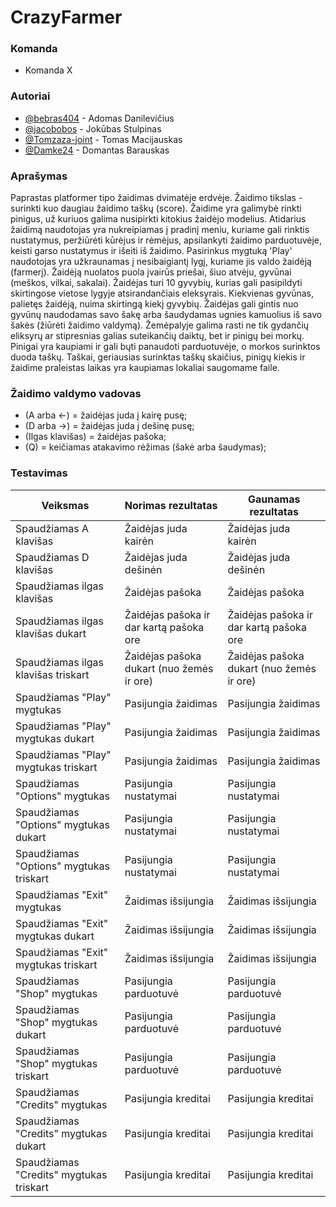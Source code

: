 # CrazyFarmer
### Komanda
* Komanda X

### Autoriai

* [@bebras404] - Adomas Danilevičius
* [@jacobobos] - Jokūbas Stulpinas
* [@Tomzaza-joint] - Tomas Macijauskas
* [@Damke24] - Domantas Barauskas

### Aprašymas

Paprastas platformer tipo žaidimas dvimatėje erdvėje. Žaidimo tikslas - surinkti kuo daugiau žaidimo taškų (score). Žaidime yra galimybė rinkti pinigus, už kuriuos galima nusipirkti kitokius žaidėjo modelius. 
Atidarius žaidimą naudotojas yra nukreipiamas į pradinį meniu, kuriame gali rinktis nustatymus, peržiūrėti kūrėjus ir rėmėjus, apsilankyti žaidimo parduotuvėje, keisti garso nustatymus ir išeiti iš žaidimo. Pasirinkus mygtuką 'Play' naudotojas yra užkraunamas į nesibaigiantį lygį, kuriame jis valdo žaidėją (farmerį). Žaidėją nuolatos puola įvairūs priešai, šiuo atvėju, gyvūnai (meškos, vilkai, sakalai).
Žaidėjas turi 10 gyvybių, kurias gali pasipildyti skirtingose vietose lygyje atsirandančiais eleksyrais. Kiekvienas gyvūnas, palietęs žaidėją, nuima skirtingą kiekį gyvybių. Žaidėjas gali gintis nuo gyvūnų naudodamas savo šakę arba šaudydamas ugnies kamuolius iš savo šakės (žiūrėti žaidimo valdymą). 
Žemėpalyje galima rasti ne tik gydančių eliksyrų ar stipresnias galias suteikančių daiktų, bet ir pinigų bei morkų. Pinigai yra kaupiami ir gali bųti panaudoti parduotuvėje, o morkos surinktos duoda taškų. Taškai, geriausias surinktas taškų skaičius, pinigų kiekis ir žaidime praleistas laikas yra kaupiamas lokaliai saugomame faile.

### Žaidimo valdymo vadovas
* (A arba <-) = žaidėjas juda į kairę pusę;
* (D arba ->) = žaidėjas juda į dešinę pusę;
* (Ilgas klavišas) = žaidėjas pašoka;
* (Q) = keičiamas atakavimo rėžimas (šakė arba šaudymas);

### Testavimas

| Veiksmas                                 | Norimas rezultatas                         | Gaunamas rezultatas                      |
|------------------------------------------|--------------------------------------------|------------------------------------------|
| Spaudžiamas A klavišas                   | Žaidėjas juda kairėn                       | Žaidėjas juda kairėn                     |
| Spaudžiamas D klavišas                   | Žaidėjas juda dešinėn                      | Žaidėjas juda dešinėn                    |
| Spaudžiamas ilgas klavišas               | Žaidėjas pašoka                            | Žaidėjas pašoka                          |
| Spaudžiamas ilgas klavišas dukart        | Žaidėjas pašoka ir dar kartą pašoka ore    | Žaidėjas pašoka ir dar kartą pašoka ore  |
| Spaudžiamas ilgas klavišas triskart      | Žaidėjas pašoka dukart (nuo žemės ir ore)  | Žaidėjas pašoka dukart (nuo žemės ir ore)|
| Spaudžiamas "Play" mygtukas              | Pasijungia žaidimas                        | Pasijungia žaidimas                      |
| Spaudžiamas "Play" mygtukas dukart       | Pasijungia žaidimas                        | Pasijungia žaidimas                      |
| Spaudžiamas "Play" mygtukas triskart     | Pasijungia žaidimas                        | Pasijungia žaidimas                      |
| Spaudžiamas "Options" mygtukas           | Pasijungia nustatymai                      | Pasijungia nustatymai                    |
| Spaudžiamas "Options" mygtukas dukart    | Pasijungia nustatymai                      | Pasijungia nustatymai                    |
| Spaudžiamas "Options" mygtukas triskart  | Pasijungia nustatymai                      | Pasijungia nustatymai                    |
| Spaudžiamas "Exit" mygtukas              | Žaidimas išsijungia                        | Žaidimas išsijungia                      |
| Spaudžiamas "Exit" mygtukas dukart       | Žaidimas išsijungia                        | Žaidimas išsijungia                      |
| Spaudžiamas "Exit" mygtukas triskart     | Žaidimas išsijungia                        | Žaidimas išsijungia                      |
| Spaudžiamas "Shop" mygtukas              | Pasijungia parduotuvė                      | Pasijungia parduotuvė                    |
| Spaudžiamas "Shop" mygtukas dukart       | Pasijungia parduotuvė                      | Pasijungia parduotuvė                    |
| Spaudžiamas "Shop" mygtukas triskart     | Pasijungia parduotuvė                      | Pasijungia parduotuvė                    |
| Spaudžiamas "Credits" mygtukas           | Pasijungia kreditai                        | Pasijungia kreditai                      |
| Spaudžiamas "Credits" mygtukas dukart    | Pasijungia kreditai                        | Pasijungia kreditai                      |
| Spaudžiamas "Credits" mygtukas triskart  | Pasijungia kreditai                        | Pasijungia kreditai                      |



[@bebras404]: <https://github.com/bebras404>
[@jacobobos]: <https://github.com/jacobobos>
[@Tomzaza-joint]: <https://github.com/Tomzaza-joint>
[@Damke24]: <https://github.com/Damke24>



